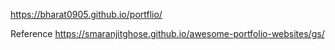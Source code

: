 https://bharat0905.github.io/portflio/

Reference
https://smaranjitghose.github.io/awesome-portfolio-websites/gs/

